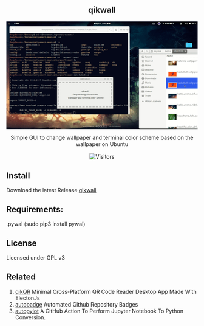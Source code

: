<div align=center>
                  <p align=center> <h2 align=center>qikwall</h2></p>
  <p align=center><img src="./qikwall.gif" align=center></p>

<p align=center> Simple GUI to change wallpaper and terminal color scheme based on the wallpaper on Ubuntu</p>
<p align=center>                           
  <img align=center  src="https://visitor-badge.laobi.icu/badge?page_id=deep5050.qikwall" alt="Visitors">                     
</p>

</div>

## Install
Download the latest Release [qikwall](https://github.com/deep5050/qikwall/releases/)

## Requirements:
.pywal (sudo pip3 install pywal)

## License
Licensed under GPL v3

## Related 
1. [qikQR](github.com/deep5050/qikQR) Minimal Cross-Platform QR Code Reader Desktop App Made With ElectonJs
2. [autobadge](github.com/deep5050/autobadge) Automated Github Repository Badges
3. [autopylot](github.com/deep5050/autopy-lot) A GitHub Action To Perform Jupyter Notebook To Python Conversion.
